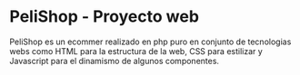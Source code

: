 # PeliShop - Proyecto web
PeliShop es un ecommer realizado en php puro en conjunto de tecnologias webs como HTML para la estructura de la web, CSS para estilizar y Javascript para el dinamismo de algunos componentes.

